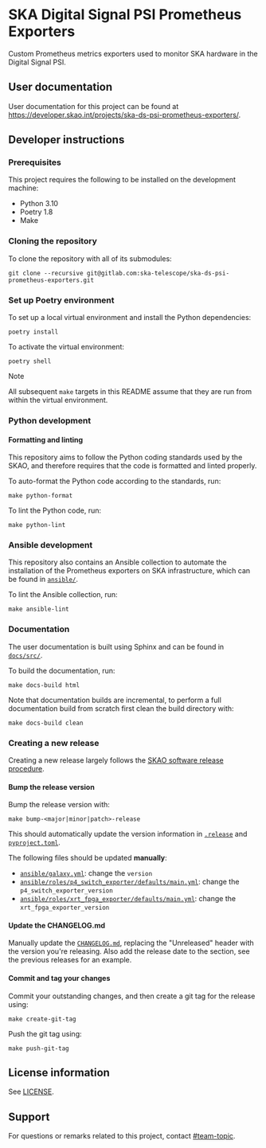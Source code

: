 # SKA Digital Signal PSI Prometheus Exporters

Custom Prometheus metrics exporters used to monitor SKA hardware in the Digital Signal PSI.

## User documentation

User documentation for this project can be found at https://developer.skao.int/projects/ska-ds-psi-prometheus-exporters/.

## Developer instructions

### Prerequisites

This project requires the following to be installed on the development machine:

- Python 3.10
- Poetry 1.8
- Make

### Cloning the repository

To clone the repository with all of its submodules:

    git clone --recursive git@gitlab.com:ska-telescope/ska-ds-psi-prometheus-exporters.git

### Set up Poetry environment

To set up a local virtual environment and install the Python dependencies:

    poetry install

To activate the virtual environment:

    poetry shell

> [!NOTE]
> All subsequent `make` targets in this README assume that they are run from within the virtual environment.

### Python development

#### Formatting and linting

This repository aims to follow the Python coding standards used by the SKAO, and therefore requires that the code is formatted and linted properly.

To auto-format the Python code according to the standards, run:

    make python-format

To lint the Python code, run:

    make python-lint

### Ansible development

This repository also contains an Ansible collection to automate the installation of the Prometheus exporters on SKA infrastructure, which can be found in [`ansible/`](./ansible/).

To lint the Ansible collection, run:

    make ansible-lint

### Documentation

The user documentation is built using Sphinx and can be found in [`docs/src/`](./docs/src/).

To build the documentation, run:

    make docs-build html

Note that documentation builds are incremental, to perform a full documentation build from scratch first clean the build directory with:

    make docs-build clean

### Creating a new release

Creating a new release largely follows the [SKAO software release procedure](https://developer.skao.int/en/latest/tutorial/release-management/automate-release-process.html#how-to-make-a-release).

#### Bump the release version

Bump the release version with:

    make bump-<major|minor|patch>-release

This should automatically update the version information in [`.release`](./.release) and [`pyproject.toml`](./pyproject.toml).

The following files should be updated **manually**:

- [`ansible/galaxy.yml`](./ansible/galaxy.yml): change the `version`
- [`ansible/roles/p4_switch_exporter/defaults/main.yml`](./ansible/roles/p4_switch_exporter/defaults/main.yml): change the `p4_switch_exporter_version`
- [`ansible/roles/xrt_fpga_exporter/defaults/main.yml`](./ansible/roles/xrt_fpga_exporter/defaults/main.yml): change the `xrt_fpga_exporter_version`

#### Update the CHANGELOG.md

Manually update the [`CHANGELOG.md`](./CHANGELOG.md), replacing the "Unreleased" header with the version you're releasing.
Also add the release date to the section, see the previous releases for an example.

#### Commit and tag your changes

Commit your outstanding changes, and then create a git tag for the release using:

    make create-git-tag

Push the git tag using:

    make push-git-tag

## License information

See [LICENSE](./LICENSE).

## Support

For questions or remarks related to this project, contact [#team-topic](https://skao.slack.com/archives/C05CZKCM22U).
